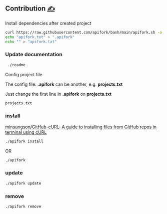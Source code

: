 
## Contribution [<span style='font-size:20px;'>&#x270D;</span>](https://github.com/apidsl/examples/edit/main/DOCS/CONTRIBUTION.md)


Install dependencies after created project
```bash
curl https://raw.githubusercontent.com/apifork/bash/main/apifork.sh -o apifork
echo "apifork.txt" > ".apifork"
echo "" > "apifork.txt"
```

### Update documentation

```bash
 ./readme
```

Config project file

The config file: **.apifork** can be another, e.g. **projects.txt**

Just change the first line in  **.apifork** on **projects.txt**
```bash
projects.txt
```


### install

[minsungson/GitHub-cURL: A guide to installing files from GitHub repos in terminal using cURL](https://github.com/minsungson/GitHub-cURL)

```bash
./apifork install
```
OR

```bash
./apifork
```

### update

```bash
./apifork update
```


### remove

```bash
./apifork remove
```
